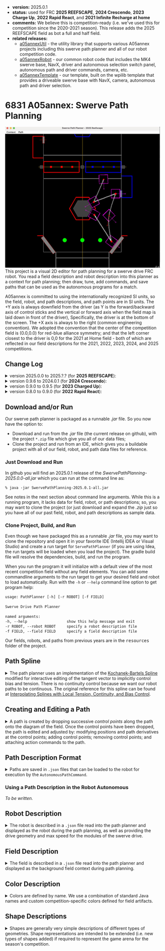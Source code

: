 * **version:** 2025.0.1
* **status:** used for FRC **2025 REEFSCAPE**, **2024 Crescendo**, **2023 Charge Up**, **2022 Rapid React**,
  and **2021 Infinite Recharge at home**
* **comments:** We believe this is competition-ready (i.e. we've used this for competition since the 2020-2021
  season). This release adds the 2025 REEFSCAPE field as bot a full and half field.
* **related releases:**
  * [a05annexUtil](https://github.com/A05annex/a05annexUtil) - the utility library that supports various A05annex
    projects including this swerve path planner and all of our robot competition code.
  * [a05annexRobot](https://github.com/A05annex/a05annexRobot) - our common robot code that includes the MK4 swerve
    base, NavX, driver and autonomous selection switch panel, autonomous path and driver commands, camera, etc.
  * [a05annexTemplate](https://github.com/A05annex/a05annexTemplate) - our template, built on the wpilib template
    that provides a driveable swerve base with NavX, camera, autonomous path and driver selection.

# 6831 A05annex: Swerve Path Planning

![alt text](./resources/swerve-path-planner.jpg "Swerve Path Planner")
This project is a visual 2D editor for path planning for a swerve drive FRC robot. You read a field description
and robot description into this planner as a context for path planning; then draw, tune, add commands, and
save paths that can be used as the autonomous programs for a match.

A05annex is committed to using the internationally recognized SI units, so the field, robot, and path
descriptions, and path points are in SI units. The +Y axis is always downfield from the driver (as Y is
the forward/backward axis of control sticks and the vertical or forward axis when the field map is laid
down in front of the driver), Specifically, the driver is at the bottom of the screen. The +X axis is
always to the right (common engineering convention). We adopted
the convention that the center of the competition field is (0.0,0.0) for red-blue alliance symmetry; and
that the left corner closest to the driver is 0,0 for the 2021 at Home field - both of which are reflected
in our field descriptions for the 2021, 2022, 2023, 2024, and 2025 competitions.

## Change Log

<details>
  <summary>version 2025.0.0 to 2025.?.? (for <b>2025 REEFSCAPE</b>):</summary>

  * **version 2025.0.1** - merged UI feature requests from 2024:
    * added more autonomous path format description documentation.
    * automatically zero dX, dY, and dHeading for start, end, and *stop and run command* control points. Reset
      to default dX, dY, and dHeading values if the curve is extended or the *stop and run ommand* is removed.
    * remove tanget display and hit testing for control points where the robot is stopped (eliminates the
      problem of not being able to move the point because the tangent handle and point are coincident).
    * disabled context menu 'Reset Tangent' for control points where the robot is stopped.
    * setup default field, robot and path directories to the conventions used in this project.
    * reset the default path directory to the last or read path to facilitate support of
      the season directory structure and default path locations.
  * **version 2025.0.0** - added <b>2025 REEFSCAPE</b> field description.

</details>
<details>
  <summary>version 0.9.6 to 2024.0.1 (for <b>2024 Crescendo</b>):</summary>

  * **version 2024.0.2** - revised operation of 'clear path' so there is now a confirmation dialogue. The context
    menu was reorganized to be more consistent with the main menu 'edit' item.
  * **version 2024.0.1** - revised version numbering to be consistent with FRC versioning that uses the year as the
    base. Added documentation for ring shape (for the 2024 *note* game piece).
  * **version 0.9.6** - added <b>2024 Crescendo</b> field description, and 2024 robot descriptions;
</details>
<details>
  <summary>version 0.9.0 to 0.9.5 (for <b>2023 Charged Up</b>):</summary>

  * added <b>2023 Charged Up</b> field description, and 2023 robot descriptions;
  * added <tt>scale</tt> for field components to support mirroring the red and blue side of the field;
  * added dialog editing of the rotation speed at control points. There is currently no interactive graphical
    editing of rotation because we have not found a good way to present an editing handle for rotation speed;
  * Fixed a timing issue that sometimes threw exceptions when path animation started;
  * Fixed error in path point info dialog where Field Y was incorrectly reporting field X, added X, Y, and rotation
    speed to the reported path point information;
  * added saved Idea run configurations;
  * improved user documentation.
</details>
<details>
  <summary>version 0.8.0 to 0.9.0 (for <b>2022 Rapid React</b>):</summary>

  * added *stop-and-run* commands for control points and *scheduled commands* for path points. See
    [Running Commands Along The Path](#Running-Commands-Along-The-Path);
  * robots often have *appendages*, like a collector or hangar, that extend past to robot periphery
    and must be considered in path planning - appendages were added to
    the [Robot Description](#Robot-Description);
  * while there is an 'FRC standard field', different competitions like **2020 Infinite Recharge**,
    **2021 At Home**, and **2022 Rapid React** have configured this to different sizes and/or
    restricted the portion of the field where autonomous action can happen. To adapt, we moved the field boundary
    description from the *Swerve Path Planner* constants to the [Field Description](#Field-Description)
    as the <tt>"arena"</tt> description. The <tt>-ah</tt> command argument was removed because field
    extents are now in the field description rather than programmed. All field descriptions
    in <tt>./resources/fields</tt> have been updated to include an <tt>"arena"</tt> description;
  * minor changes for better interactive editing feedback and response.
</details>

## Download and/or Run

Our swerve path planner is packaged as a runnable *.jar* file. So you now have the
option to:
* Download and run from the *.jar* file (the current release on github), with the project
  `*.zip` file which give you all of our data files;
* Clone the project and run from an IDE, which gives you a buildable project with all of our field, robot,
  and path data files for reference.

### Just Download and Run

In github you will find an 2025.0.1 release of the *SwervePathPlanning-2025.0.0-all.jar*
which you can run at the command line as:
```
% java -jar SwervePathPlanning-2025.0.1-all.jar
```
See notes in the next section about command line arguments. While this is a running
program, it lacks data for field, robot, or path descriptions; so, you may want to
clone the project (or just download and expand the *.zip* just so you have all of our past
field, robot, and path descriptions as sample data.

### Clone Project, Build, and Run
Even though we have packaged this as a runnable *.jar* file, you may want to
clone the repository and open it in your favorite IDE (Intellij IDEA or
Visual Studio) and create a run target for `ServePathPlanner` (if you are using Idea, the run targets
will be loaded when you load the project). The gradle build file will resolve the
dependencies, build, and run the program.

When you run the program it will initialize with a default view of the most recent competition field
without any field elements. You can add some
commandline arguments to the run target to get your desired field and robot to load automatically.
Run with the `-h`
or `--help` command line option to get program help:
```
usage: PathPlanner [-h] [-r ROBOT] [-f FIELD]

Swerve Drive Path Planner

named arguments:
-h, --help                  show this help message and exit
-r ROBOT, --robot ROBOT     specify a robot description file
-f FIELD, --field FIELD     specify a field description file
```
Our fields, robots, and paths from previous years are in the <tt>resources</tt> folder of the project.

## Path Spline

<details>
  <summary>The path planner uses an implementation of the
  <a href="https://en.wikipedia.org/wiki/Kochanek%E2%80%93Bartels_spline">Kochanek-Bartels Spline</a> modified
  for interactive editing of the tangent vector to implicitly control bias and tension. There is no
  continuity control because we want our robot paths to be continuous. The original reference for this
  spline can be found at
  <a href="https://www.engr.colostate.edu/ECE455/Readings/TCB.pdf">
  Interpolating Splines with Local Tension, Continuity, and Bias Control</a>.
  </summary>
<br>
When control points are created the tangent (derivatives) at that control point and surrounding
control points are computed/recomputed using the [Cardinal-Spline](https://en.wikipedia.org/wiki/Cubic_Hermite_spline)
formulation with the default tension specified by a program constant. The tangent is adjusted using a
control handle which intuitively manipulates the shape of the spline at the control point to implicitly
edit tension and bias.
</details>

## Creating and Editing a Path

<details><summary>
A path is created by dropping successive <i>control points</i> along the path onto the diagram of the field. Once the
control points have been dropped, the path is edited and adjusted by: modifying positions and path derivatives
at the control points; adding control points; removing control points; and attaching action commands to the
path.</summary>

### Initial Path Creation

When the path planner is started it shows, by default, the full 2022 field boundary
with no field elements (see <a href="#Field-Description">Field Description</a> for loading a specific field
and elements); and will use a default robot chassis that is 0.9m long and 0.5m wide; and 1.1m
long amd 0.7m long with bumpers (see <a href="#Robot-Description">Robot Description</a> for loading
a description of your robot).
<p>
The display starts in <i>path creation mode</i>. Each time you click on the field a control point will be
created at that position. A <i>double-click</i> will end the path at the control point created there
and switch to <i>path edit</i> mode. Alternately, you can <i>right-click</i> to get a
context-sensitive menu, and select <b>End Path</b> to end the path at the last created control point,
and switch to <i>path edit</i> mode.

### Playing the Path

An animation of the robot following the path can be *played* in two ways:
<ul>
<li>From the main menu, under <b>Path</b>, select <b>Play Path</b></li>
<li>From the context menu (right-click anywhere to get the context menu), select <b>Play Path</b></li>
</ul>
This will animate the robot following the path at actual speed/timing.

### Editing the Path

<details><summary>
Once you create a path, really a first guess at the path by dropping a few control points, you go immediately
into path tuning (editing). Generally, the questions and adjustments are around:
<ul>
<li>Is this really the path I meant, and, can I fix it?;</li>
<li>Is the robot capable of following the path, and if not, how do I fix it?;</li>
<li>Is the robot facing the right direction, and if not, how do I fix it?;</li>
<li>How do I tell the robot to do something in addition to following the path?;</li>
<li>How can I optimize timing or speed for a faster (better) path?</li>
</ul>
Expand this section to get answers for these questions.
</summary>

#### What is a Control Point?

A control point is a position on the field that the path will pass through at a specified time with a specified
velocity, direction, and rotation speed. Each time you drop a new control point it is, by default, 1 second further along the
path than the last control point. At the control point you will see editing handles for: position on the field;
direction and velocity; and field orientation of the robot as shown below.
![alt text](./resources/ControlPoint.jpg "Control Point Editing")

As you move the cursor you will always get the *field position* feedback with the cursor. If you are over an
editing handle, the handle will be surrounded by a green circle. In the figure above, the cursor is above the
control point position handle. When you are above a handle (it has a green circle) you can left-click and
drag the handle to edit that parameter (field position, direction and velocity,
robot heading) at that control point.

NOTE that as you edit the control point, the robot path will reflect those edits. The robot path will be colored
to describe things you should consider:
* **white** - this is a valid robot path;
* **red** - this path is asking the robot to perform beyond its capabilities - specifically, you are asking at
  least one module to go faster than is possible;
* **orange** - this path is in danger of crashing (or will crash) into the field perimeter.

### Clearing a Bad Path and Restarting Path Creation

We all do some testing, drop some points, create a path, and say "Good experiment, delete that and let's start
over". This is how we do that:
<ul>
<li>From the main menu, under <b>Path</b>, select <b>Clear Path</b></li>
<li>From the context menu (right-click anywhere to get the context menu), select <b>Clear Path</b></li>
</ul>
This will clear any loaded or created path from the path planner, and you will lose any edits made since the last
time you saved the path. The path planner will be placed in path creation mode and you can start dropping cointrol
points for the new path.

### Reshaping the path

<details><summary>There are 2 primary approaches to reshaping a path:
<ul>
<li>Edit (move, change direction and/or velocity and heading) at control points of the existing path;</li>
<li>Add or remove control points.</li>
</ul>
</summary>

#### Editing a Control Point

In the previous <a href="#What-is-a-Control-Point">What is a Control Point</a> section, the handles are your
way to interactively edit the curve around a control point. Specifically:
<ul>
<li><i>position handle</i> - moves the control point, the point the path goes though, on the field;</li>
<li><i>direction/velocity handle</i> - shapes the curve around the point;</li>
<li><i>robot heading handle</i> - changes the heading of the robot as it goes through that control point.</li>
</ul>
It is useful to play with these on a test path to get a better idea how the handles control and shape the path.

#### Adding and Removing Control Points

Often you will find that as you edit and reshape your path you will be moving too many control points and want to
delete control points that are superfluous; or, You need finer control somewhere along the path, and you want to
add a control point. Here is how you do that:
<ul>
<li>Removing a Control Point:
<ul>
<li>right click on the <i>field position handle</i> of the control point;</li>
<li>from the context menu, select <b>Delete Control Point</b>. The control point will be deleted, and
the timing for all other control points will remain unchanged.</li>
</ul></li>
<li>Adding a Control Point:
<ul>
<li>right click on the path point where you wnt to add a control point;</li>
<li>from the context menu, select <b>Insert Control Point</b>. A control point will be added at that path
point with the timing and other parameters of that path point. This should produce minimal disturbance of
the current path and give you additional control point for path tuning.</li>
</ul></li>
</ul>

</details>

### Editing Timing along the Path

<details><summary>
There are 2 ways to adjust path timing:
<ul>
<li>Re-time a control point in the path;</li>
<li>Re-time the entire path.</li>
</ul>
</summary>

#### Re-timing a Single Control Point

When you initially drop control points to define a path, each new control point is set to be 1 second from the
last. Often, you will need a couple control points close together to control motion around some field obstacle,
and the 1 second spacing between control points is not at all what you want. You can change the time for an individual
control point, which will reset the timing for all subsequent points so they have the same relative timing.

For example, suppose my robot needs to move forward 2m, then take a .25m left jog, and move forward again. I create a
path with a start point, a 2nd control point immediately before the jog, a 3rd control point immediately after the
jog, and then a 4th control point another 2m forward. These 4 points are assigned an initial timing of 0sec, 1sec,
2sec, and 3sec respectively. When you play the path you will see the robot slow to a crawl between control points 2
and 3 - not at all what you wanted.

What you really want is for control points 2 and 3 to be closer together in time so the robot maintains its speed
as it makes the jog, so instead of control point 3 being crossed in 2sec, you want to cross it in 1.3sec. Let's
change the time the robot crosses point 3 to 1.3sec:
<ul>
<li>right click on the <i>field position handle</i> of the 3rd control point;</li>
<li>from the context menu, select <b>Info</b>, this will bring up a control point information dialogue;</li>
<li>in the control point information dialogue, edit the <b>At Time</b> from 2 to 1.3, and <b>apply</b> this
change. The 3rd control point and all subsequent points have now had their time adjusted, which should
be reflected when you play the path.</li>
</ul>

#### Re-timing the Entire Path

It is common to start path planning with a path that is slower than the best the robot could achieve to
make tuning easier, and make it less damaging to the robot and test arena if the path does not go as
expected. Once the path is working pretty well, we often want to turn up the speed and continue to tune
until we get maximum robot performance. The path planner provides a speed multiplier to accommodate this
need. The speed multiplier defaults to 1.0. To change the speed multiplier, from the main menu, under <b>Path</b>
select <b>Speed Multiplier</b> to bring up a dialogue for changing the multiplier.

Note that when you change the speed multiplier, the red path highlights for paths that are beyond the capability
of the robot will change to reflect the new speed profile, encouraging you to tune control points to keep the
path within the robot capabilities.
</details>
</details>

### Running Commands Along The Path
<details><summary>
In the <b>2021 At Home Challenges</b>, the obstacle course challenges merely required a path. For the <b>2022
Rapid React</b> competition it became obvious we needed the paths to include other actions (commands) that needed to
run at various points on the path (like <i>start/stop-collector</i>, or <i>aim-and-shoot</i>). So the
<code>AutonomousPathCommand</code> run on the robot is really a dynamically configured (configured when the path is
executed) Command Group.

Two types of commands are supported:
<ul>
<li>A Command that is scheduled to execute at a specific point along the path the robot is following, e.g.
  start/stop the collector rollers;</li>
<li>A command that happens at a control point where the robot stops, the path follower relinquishes
  control of the swerve drive, and path following resumes at the completion
  of the command. An example of this would be a command that aims the shooter at a target, spins-up 
  the shooter rollers, and takes a shot.</li>
</ul>
The swerve path planner has been written to let you plan paths independent of `wpilib` and your competition
robot code, so it does not know what commands you have actually written for your robot, nor does it have a way
to check. The commands you specify by name, are created using java reflection by the path following command. That
is, at runtime, the path following command will ask if the command class exists, and if it does, the command
will be started and executed, otherwise there will be a runtime exception logged, and
the path will continue. Currently, the commands must have a *no-argument* constructor
that will be used. We are working on supporting contractor arguments.
</summary>

#### Scheduled Commands ####

<i>To be written</i>

#### Stop-And-Run Commands ####

<i>To be written</i>

</details>

</details>

## Path Description Format

<details>
  <summary>Paths are saved in <code>.json</code> files that can be loaded to the robot for execution by the
  <code>AutonomousPathCommand</code>.
  </summary>

The path is saved as a list of control points in a dictionary with these keys:
- **<tt>"title"</tt>**: (optional, string) A title or name for the path, primarily used as file documentation
  to refresh you on the path this file represents.
- **<tt>"description"</tt>**: (optional, string) A more verbose description if the path, again primarily used as file
  documentation to refresh you on the path this file represents.
- **<tt>"controlPoints"</tt>**: (required, list) The list of control points. A control point is a dictionary
  containing these fields:
  - **<tt>"fieldX"</tt>**: (optional, double, default=0.0) The field X position in meters.
  - **<tt>"fieldY"</tt>**: (optional, double, default=0.0) The field Y position in meters.
  - **<tt>"fieldHeading"</tt>**: (optional, double, default=0.0) The field heading in radians.
  - **<tt>"time"</tt>**: (optional, double, default=0.0) The time at which this control point should be reached.
  - **<tt>"derivativesEdited"</tt>**: (optional, boolean, default=<tt>false</tt>) Whether the derivatives of the
    control point velocities have been explicitly set (usually by manipulating the direction/velocity handle for
    the control point). If <code>false</code>, then the X,Y velocities at the control point are set
    algorithmically at load and when the control point is moved. If <code>true</code> then the X,Y velocities specified
    here are used for the control point.
  - **<tt>"field_dX"</tt>**: (optional, double, default=0.0) The field X velocity in meters per second.
  - **<tt>"field_dY"</tt>**: (optional, double, default=0.0) The field Y velocity in meters per second.
  - **<tt>"HeadingDerivativeEdited"</tt>**: (optional, boolean, default=<tt>false</tt>) Whether the derivative of the
    control point heading has been explicitly set. If <code>false</code>, then the heading derivative at the control
    point is set algorithmically. If <code>true</code> then dHeading specified here is used for the control point.
  - **<tt>"field_dHeading"</tt>**: (optional, double, default=0.0) The field angular velocity in
    radians per second. Currently, ignored as the derivative is always generated from the headings of the adjacent
    control points.
  - **<tt>"robotActionCommand"</tt>**: (optional, string) The action command to run once the robot stops
    at this control point. This command may require the **<tt>a05annex/src/subsystems/DriveSubsystem</tt>**. If
    this command does not finish, the rest of the path will not be run. If not specified, no robot action will
    be run at this control point.
  - **<tt>"robotActionDuration"</tt>**: (conditional, double) Required if **<tt>robotActionCommand</tt>** is
    specified. This is the expected duration (in seconds) of the **<tt>robotActionCommand</tt>** and is used
    only in the path planner to pause path playing the path at the control point for this time in order to simulate
    the actual timing when the path is played for planning.
- **<tt>"speedMultiplier"</tt>**: (optional, string, default=1.0) The speed multiplier for the path. If greater than
  1.0 the robot will be moving faster along the path.
- **<tt>"robotScheduledActions"</tt>**: (optional, list) The list of scheduled actions. A scheduled action is a
  dictionary containing these fields:
  - **<tt>"robotActionCommand"</tt>**: (required, string) The action command to be scheduled at
    **<tt>robotScheduledActionTime</tt>**. This command must not require the
    **<tt>a05annex/src/subsystems/DriveSubsystem</tt>** because it is expected that the command executes concurrently
    with the robot continuing on it's path. A good example of what would be a good path command is
    spinning up a collector as a robot should be approaching a game piece it wants to collect.
  - **<tt>"robotScheduledActionTime"</tt>**: (required, double) The time along the path when the
    **<tt>robotActionCommand</tt>** will be scheduled to run.
  

  
#### Path Description Examples

<details>
<summary>
This is the path description for a 2m diameter calibration path (see the
<code>./resources/paths/test_circle_2m.json</code> path):
</summary>

```json
{
  "description": "2m diameter test circle.",
  "title": "The path for a 2 meter diameter test circle with the robot facing the center of the circle.",
  "controlPoints": [
    {
      "fieldY": 0.0,
      "fieldX": 0.0,
      "fieldHeading": 0.0,
      "time": 0.0
    },
    {
      "fieldY": 1.0,
      "fieldX": -1.0,
      "fieldHeading": 1.5708,
      "time": 1.0
    },
    {
      "fieldY": 2.0,
      "fieldX": 0.0,
      "fieldHeading": 3.1416,
      "time": 2.0
    },
    {
      "fieldY": 1.0,
      "fieldX": 1.0,
      "fieldHeading": 4.7124,
      "time": 3.0
    },
    {
      "fieldY": 0.0,
      "fieldX": 0.0,
      "fieldHeading": 6.2832,
      "time": 4.0
    }
  ]
}
```
When loaded into the path planner, the path looks like this:<br>
![alt text](./resources/2m_circle_path.jpg "2m circle path")
<p>
Note that the path is defined using positions, velocities, and time. When the path is processed by the robot
code that information is translated to drive commands.

</details>
</details>

### Using a Path Description in the Robot Autonomous

*To be written.*

## Robot Description

<details>
  <summary>The robot is described in a <code>.json</code> file read into the path planner and displayed as the robot during
  the path planning, as well as providing the drive geometry and max speed for the modules of the swerve
  drive.
  </summary>
Having a good description of the robot is helpful in identifying when the planned path exceeds the
capability of the robot (i.e. it just cannot go that fast), and detecting collisions or near collisions
between the robot and game elements.

### Robot Description Format

The robot description has **<tt>"title"</tt>** and **<tt>"description"</tt>** elements, and the actual geometry
of the robots is divided into 4 sections:
- **<tt>"title"</tt>**: (optional, string) A title or name for the robot, primarily used as file documentation to refresh
  you on the robot this file represents.
- **<tt>"description"</tt>**: (optional, string) A more verbose description if the robot, again primarily used as file
  documentation to refresh you on the robot this file represents.
- **<tt>"drive"</tt>**: (optional, dictionary) describes the geometry of the drive
  - **<tt>"length"</tt>**: (optional, double, default=0.7) The length of the drive (pivot axis to pivot axis) in meters.
  - **<tt>"width"</tt>**: (optional, double, default=0.3) The width of the drive (pivot axis to pivot axis) in meters.
  - **<tt>"maxSpeed"</tt>**: (optional, double, default=3.0) The maximum module speed (meters/sec)
- **<tt>"chassis"</tt>**: (optional, dictionary) describes the geometry of the chassis (it is currently assumed the drive
  and chassis share the same centroid)
  - **<tt>"length"</tt>**: (optional, double, default=0.9) The length of the chassis in meters.
  - **<tt>"width"</tt>**: (optional, double, default=0.5) The width of the chassis in meters.
- **<tt>"bumpers"</tt>**: (optional, dictionary)
  - **<tt>"length"</tt>**: (optional, double, default=1.1) The length of robot with bumpers in meters.
  - **<tt>"width"</tt>**: (optional, double, default=0.7) The width of the robot with bumpers in meters.
- **<tt>"appendages"</tt>**: (optional, dictionary)

### Example Robot Description file

<details>
  <summary>
  This is a robot file which describes our 2023 competition swerve base:
  </summary>

```json
{
  "title": "2023 competition base.",
  "description": "This is the black anodized competition base for 2023 A05 annex, FRC team 6831",
  "drive": {
    "length": 0.5461,
    "width": 0.5461,
    "maxSpeed": 3.136
  },
  "chassis": {
    "length": 0.712,
    "width": 0.712
  },
  "bumpers": {
    "length": 0.8636,
    "width": 0.8636
  }
}
```

Note that the only use for **<tt>drive.maxSpeed</tt>** is in determining whether the robot is capable
of executing the specified path.

</details>
</details>

## Field Description

<details>
  <summary>
  The field is described in a <code>.json</code> file read into the path planner and displayed as the background
  field context during path planning.
  </summary>
The Path Planner initializes displaying the field axes ([0.0,0.0] is center field),
and the standard field outline. The field description adds the game elements for the season-specific game, and
may change the field outline and display the portion of the field that is of interest in path planning.

To simplify field description there are sections of the description for;
- field <tt>arena</tt> where you describe field outline and the view that is of interest in autonomous path planning
- game <tt>components</tt> where you describe game elements like the scoring pieces, scoring targets, scoring
  piece depots, etc.;
- and a <tt>field</tt> section that lets you position components and describe which
  alliance (if any) they belong to.

### Field Description Format

The field is described in a <tt>.json</tt> file read into the planner and displayed as the context
for planning move paths. The field description file has 4 main elements:
- **<tt>"title"</tt>**: (optional, string) A title or name for the field, primarily used as file documentation
  to refresh you on the field this file represents.
- **<tt>"description"</tt>**: (optional, string) A more verbose description if the field, again primarily used as file
  documentation to refresh you on the field this file represents.
- **<tt>"arena"</tt>**: (optional, dictionary) a description of the arena bounds and view that is of interest. if 
  not specified, the default *<tt>"field"</tt> is the 2022 field, and the default <tt>"view"</tt> is the
  entire field.
  - **<tt>"extent"</tt>**: (optional, list) The extent is specified by a list of 4 doubles that are the
    min-X, min-Y, max-X and max-Y extents of the field. The default extent is the 2022 field as:
    <tt>[-4.115, -8.23, 4.115, 8.23]</tt>. Past fields were the 2021 Infinite Recharge At Home as:
    <tt>[0.0, 0.0, 4.572, 9.144]</tt>; and 2020 Infinite Recharge as: 
    <tt>[-4.105, -7.99, 4.015, 7.99]</tt>.
  - **<tt>"view"</tt>**: (optional, list) Autonomous activity is often restricted to path of the field, and
    this is the min-X, min-Y, max-X and max-Y of the part of the field you are interested in. This defaults
  - to the full field if not specified.
- **<tt>"components"</tt>**: (required, list) The list of field components (elements or assembles) that are
  generally specific to the competition for the year, and often appear multiple times on the field. Within
  this list are dictionaries describing the components as:
  - **<tt>"name"</tt>**: (required, string) The name of the component. This name will be used in the field
    description to specify components to be added to the field and must be unique in the list of components.
  - **<tt>"lineColor"</tt>**: (optional, string, default=<tt>"white"</tt>) The outline color or <tt>null</tt> if
    no outline should be drawn, see [Color Description](#Color-Description) for valid color values.
  - **<tt>"fillColor"</tt>**:  (optional, string, default=<tt>null</tt>) The fill color or <tt>null</tt> if
    the geometry should not be filled, see [Color Description](#Color-Description).
  - **<tt>"shapes"</tt>**: (required, list) A list of shapes which will be rendered using the <tt>"lineColor"</tt> and
    <tt>"fillColor"</tt> directives. Each shape is described by a dictionary that has a <tt>"type"</tt> specifier
    and other keys specific to that type. See [Shapes Descriptions](#Shape-Descriptions) for the formats of the
    shape types that are currently supported.
- **<tt>"field"</tt>**: The drawing of the field. By default, the path planner draws the field axes and outline.
  This section describes the things that should be drawn on the field, specifically: components as describes in
  the previous section and additional field geometry. Components are specified by name, an optional alliance color,
  and positioning translation and/or rotation.
  - **<tt>"components"</tt>**: The list of components to be drawn on the field. Within this list are
  dictionaries describing the field placement of components as:
    - **<tt>"component"</tt>**: (required, string) The name of the component which must have been defined in the
      <tt>"components"</tt> section of the field description.
    - **<tt>"alliance"</tt>**: (optional, string, default=<tt>null</tt>) If this component is being drawn as
      an alliance specific game element, specify the alliance as <tt>"red"</tt> or <tt>"blue"</tt>.
    - **<tt>"translate"</tt>**: (optional, [*x*,*y*], default=[0.0,0.0]) The translation for this component (in
      meters). NOTE: rotations are applied before translations.
    - **<tt>"rotate"</tt>**: (optional, double, default=0.0) The rotation for this component (in radians). NOTE:
      rotations are applied before translations.
    - **<tt>"scale"</tt>**: (optional, [*x*,*y*], default=[1.0,1.0])) A scale multiplier for this component. Typically
      this is used to mirror components to the other end of the field. NOTE:
      scale is applied before translation and rotation.


### Example Field Description file

<details>
  <summary>
  The example description is the part of the description of the 2020 Infinite Recharge field.
  </summary>

Things to note:
* In the <tt>"arena"</tt> key, a <tt>"view"</tt> is specified that will show only the far half of the
  field. Remove the <tt>"view"</tt> to see the entire field (as shown in th image after the example description).
* The <tt>"start line"</tt> component is just a line across the field at the center of the field. When used
  in the <tt>"field"</tt> description it is used once with a translation to the blue and of the field and
  a second time with a translation to the red end of the field.
* The <tt>"ball pickup"</tt> safe zone component is described by its position at the red end of the field, but 
  is given the <tt>"alliance"</tt> color. When drawn on the <tt>"field"</tt> it is drawn once where the
  <tt>"alliance"</tt> is <tt>"red"</tt>, and drawn again rotated at 90&deg;(3.1416 radians) where the
  <tt>"alliance"</tt> is <tt>"blue"</tt> letting us define a single component used for both alliances.

```json
{
  "title": "Infinite Recharge 2019-2020",
  "description": "The Infinite Recharge arena with only start lines, pickup, and some power cells.",
  "arena": {
    "extent": [-4.105, -7.99, 4.105, 7.99],
    "view": [-4.105, 0.0, 4.105, 7.99]
  },
  "components": [
    {
      "name": "power cell",
      "lineColor": "yellow",
      "fillColor": "yellow",
      "shapes": [
        {
          "type": "circle",
          "center": [ 0.0, 0.0 ],
          "radius": 0.0889
        }
      ]
    },
    {
      "name": "start line",
      "lineColor": "white",
      "fillColor": "white",
      "shapes": [
        {
          "type": "rect",
          "lower left": [ -4.1050, -0.0254 ],
          "upper right": [ 4.1050, 0.0254 ]
        }
      ]
    },
    {
      "name": "ball pickup",
      "lineColor": "alliance",
      "fillColor": "alliance",
      "shapes": [
        {
          "type": "polygon",
          "points": [
            [-2.4626,7.9900],
            [-2.3968,7.9900],
            [-1.7006,7.2998],
            [-1.0104,7.9900],
            [-0.9386,7.9900],
            [-1.7006,7.2280]
          ]
        }
      ]
    }
  ],
  "field": {
    "components": [
      {
        "component": "power cell",
        "translate": [ -3.4001, 0.0]
      },
      {
        "component": "power cell",
        "translate": [ -3.4001, -0.9144]
      },
      {
        "component": "power cell",
        "translate": [ -3.4001, -1.8288 ]
      },
      {
        "component": "start line",
        "translate": [ 0.0000, 4.9766 ]
      },
      {
        "component": "start line",
        "translate": [ 0.0000, -4.9766 ]
      },
      {
        "component": "ball pickup",
        "alliance": "red"
      },
      {
        "component": "ball pickup",
        "alliance": "blue",
        "rotate": 3.1416
      }
    ]
  }
}
```
When loaded this field looks like this:
![alt text](./resources/exampleField.jpg "Example Field")

Let's explore the field description file to understand this representation. Components are playing
pieces that can be anywhere on the field (power cells), or fixed game elements (start lines, pickup areas).
Components can be alliance neutral (power cells, start lines), or alliance specific (pickup areas). The field
is described by locating components on the field.

The power cells are defined with a local axis system there (0,0) is the center of the power cell. The color
is defined as yellow (it is neutral, and is not specific to either alliance). Power cells are translated (moved to)
specific locations on the game grid when laying out the field.

The start line is specifically placed on the field (a field element), and is symmetrically located on the red-blue
sides of the field - though it has no alliance-specific meaning. The start line is defined for one end of the field
in the color white. A 3.14radian (180&deg;) rotation reflects it at the opposite end of the field.

The ball pickup (power cell pickup) is alliance specific - i.e. only the specified alliance can pick up balls
there, and it is a penalty for the opposing alliance to encroach on this space. **Note** that the component is defined
relative to the red alliance side of the field, the color is specified as `alliance`, and when drawn, it is the `red`
alliance when not transformed, and the `blue` alliance when rotated 3.14radian (180&deg;) to the blue alliance side.
</details>
</details>

## Color Description

<details>
  <summary>Colors are defined by name. We use a combination of standard Java names and custom
  competition-specific colors defined for field artifacts.</summary>

We could have built an interface for describing color by RGB components, but, instead we used the defined
Java [Color](https://docs.oracle.com/en/java/javase/11/docs/api/java.desktop/java/awt/Color.html) names for
simplicity and readability, and to allow us to use <tt>alliance</tt> as the name of a component
colored by the alliance it belongs to. The recognized colors are:
- **<tt>"alliance"</tt>**: Use the alliance color when the component is drawn or filled. This should be used
  for any components that represent alliance specific field markings, goals, pieces, etc. When the
  component is drawn into the field, the alliance color will be specified.
- **<tt>"white"</tt>**: Use white when the component is drawn or filled.
- **<tt>"red"</tt>**: Use red when the component is drawn or filled.
- **<tt>"blue"</tt>**: Use blue when the component is drawn or filled.
- **<tt>"light-gray"</tt>**: Use light gray when the component is drawn or filled.
- **<tt>"gray"</tt>**: Use gray when the component is drawn or filled.
- **<tt>"dark-gray"</tt>**: Use dark gray when the component is drawn or filled.
- **<tt>"black"</tt>**: Use black gray when the component is drawn or filled.
- **<tt>"orange"</tt>**: Use orange when the component is drawn or filled.
- **<tt>"green"</tt>**: Use green when the component is drawn or filled.
- **<tt>"cyan"</tt>**: Use cyan when the component is drawn or filled.
- **<tt>"green-zone"</tt>**: The color for the green zone for Infinite Recharge at Home.
- **<tt>"yellow-zone"</tt>**: The color for the yellow zone for Infinite Recharge at Home.
- **<tt>"blue-zone"</tt>**: The color for the blue zone for Infinite Recharge at Home.
- **<tt>"purple-zone"</tt>**: The color for the purple zone (reintroduction zone) for Infinite Recharge at Home.
- **<tt>"red-zone"</tt>**: The color for the red zone for Infinite Recharge at Home.
</details>

## Shape Descriptions

<details>
  <summary>Shapes are generally very simple descriptions of different types of geometries. Shape representations are
  intended to be extended (i.e. new types of shapes added) if required to represent the game
  arena for the season's competition.</summary>

Each shape is represented by a dictionary with a <tt>"type"</tt> key
describing the shape type, and then type-specific keys and values. These are the shape types, and the
corresponding keys that describe the currently supported shapes:
- **<tt>"circle"</tt>** - A circle of some radius centered at some location:
  - **<tt>"center"</tt>**: (required, [*x*,*y*]) The local X and Y coordinates, in meters, of the center
    of the center of the circle. This is generally (0.0,0.0) and the position of the circle on the
    field is specified when the circle is added to the field. More specifically, this is often used with a
    circular/spherical game piece which can be placed anywhere on the field.
  - **<tt>"radius"</tt>**: (required, double) The radius, in meters.
- **<tt>"rect"</tt>** - An axis-aligned rectangle defined by lower-left and upper-right coordinates:
  - **<tt>"lower left"</tt>**:
  - **<tt>"upper right"</tt>**:
- **<tt>"polygon"</tt>** - An arbitrary closed polygon specified by a set of points. It is assumed that
  there is a closing line segment between the first and last point:
  - **<tt>"points"</tt>**: A list of points describing the polygon, each point is described as a list
    containing the [*x*,*y*] local X and Y coordinates, in meters, of the point. The points describe a
    path that will be automatically closed.
- **<tt>"ring"</tt>** - A ring of some inner and outer diameter centered at some location:
  - **<tt>"center"</tt>**: (required, [*x*,*y*]) The local X and Y coordinates, in meters, of the center
    of the center of the ring. This is generally (0.0,0.0) and the position of the ring on the
    field is specified when the ring is added to the field. More specifically, this is often used with a
    ring game piece which can be placed anywhere on the field.
  - **<tt>"ID"</tt>**: (required, double) the inner diameter of the ring, in meters.
  - **<tt>"OD"</tt>**: (required, double) the outer diameter of the ring, in meters.
</details>